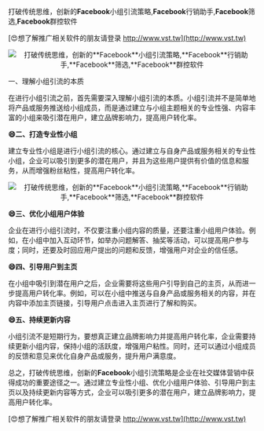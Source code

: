 打破传统思维，创新的**Facebook**小组引流策略,**Facebook**行销助手,**Facebook**筛选,**Facebook**群控软件

[😍想了解推广相关软件的朋友请登录 http://www.vst.tw](http://www.vst.tw)

 <center><img src="https://vst.tw/MP4/tuiguang/png/8.png" alt="打破传统思维，创新的**Facebook**小组引流策略,**Facebook**行销助手,**Facebook**筛选,**Facebook**群控软件"></center>

一、理解小组引流的本质

在进行小组引流之前，首先需要深入理解小组引流的本质。小组引流并不是简单地将产品或服务推送给小组成员，而是通过建立与小组主题相关的专业性强、内容丰富的小组来吸引潜在用户，建立品牌影响力，提高用户转化率。

**😄二、打造专业性小组**

建立专业性小组是进行小组引流的核心。通过建立与自身产品或服务相关的专业性小组，企业可以吸引到更多的潜在用户，并且为这些用户提供有价值的信息和服务，从而增强粉丝粘性，提高用户转化率。

 <center><img src="https://vst.tw/MP4/tuiguang/png/2.png" alt="打破传统思维，创新的**Facebook**小组引流策略,**Facebook**行销助手,**Facebook**筛选,**Facebook**群控软件"></center>

**😄三、优化小组用户体验**

企业在进行小组引流时，不仅要注重小组内容的质量，还要注重小组用户体验。例如，在小组中加入互动环节，如举办问题解答、抽奖等活动，可以提高用户参与度；同时，还要及时回应用户提出的问题和反馈，增强用户对企业的信任感。

**😄四、引导用户到主页**

在小组中吸引到潜在用户之后，企业需要将这些用户引导到自己的主页，从而进一步提高用户转化率。例如，可以在小组中推送与自身产品或服务相关的内容，并在内容中添加主页链接，引导用户点击进入主页进行了解和购买。

**😄五、持续更新内容**

小组引流不是短期行为，要想真正建立品牌影响力并提高用户转化率，企业需要持续更新小组内容，保持小组的活跃度，增强用户粘性。同时，还可以通过小组成员的反馈和意见来优化自身产品或服务，提升用户满意度。

总之，打破传统思维，创新的**Facebook**小组引流策略是企业在社交媒体营销中获得成功的重要途径之一。通过建立专业性小组、优化小组用户体验、引导用户到主页以及持续更新内容等方式，企业可以吸引更多的潜在用户，建立品牌影响力，提高用户转化率。

[😍想了解推广相关软件的朋友请登录 http://www.vst.tw](http://www.vst.tw)




